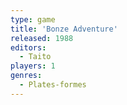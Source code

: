 ```yaml
---
type: game
title: 'Bonze Adventure'
released: 1988
editors: 
  - Taito
players: 1
genres:
  - Plates-formes
---
```

